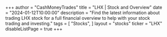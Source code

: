 +++
author = "CashMoneyTrades"
title = "LHX | Stock and Overview"
date = "2024-01-12T10:00:00"
description = "Find the latest information about trading LHX stock for a full financial overview to help with your stock trading and investing."
tags = [
   "Stocks",
]
layout = "stocks"
ticker = "LHX"
disableListPage = true
+++
